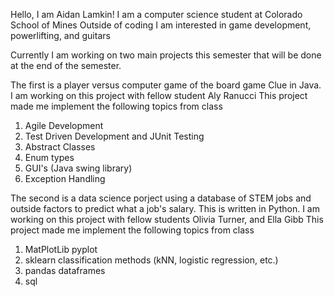Hello, I am Aidan Lamkin!
I am a computer science student at Colorado School of Mines
Outside of coding I am interested in game development, powerlifting, and guitars

Currently I am working on two main projects this semester that will be done at the end of the semester.

The first is a player versus computer game of the board game Clue in Java.
I am working on this project with fellow student Aly Ranucci
This project made me implement the following topics from class
  1) Agile Development
  2) Test Driven Development and JUnit Testing
  3) Abstract Classes
  4) Enum types
  5) GUI's (Java swing library)
  6) Exception Handling

The second is a data science porject using a database of STEM jobs and outside factors to predict what a job's salary. This is written in Python.
I am working on this project with fellow students Olivia Turner, and Ella Gibb
This project made me implement the following topics from class
  1) MatPlotLib pyplot
  2) sklearn classification methods (kNN, logistic regression, etc.)
  3) pandas dataframes
  4) sql
